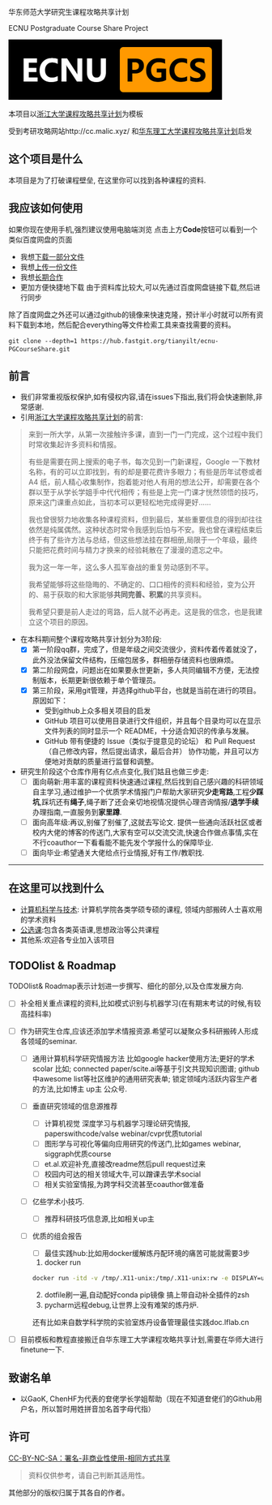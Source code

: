 华东师范大学研究生课程攻略共享计划

ECNU Postgraduate Course Share Project

![logo](assets/logo.png)

本项目以[浙江大学课程攻略共享计划](https://github.com/QSCTech/zju-icicles )为模板

受到考研攻略网站http://cc.malic.xyz/ 和[华东理工大学课程攻略共享计划](https://github.com/tianyilt/ecust-CourseShare)启发

## 这个项目是什么

本项目是为了打破课程壁垒, 在这里你可以找到各种课程的资料. 

## 我应该如何使用

如果你现在使用手机,强烈建议使用电脑端浏览
点击上方**Code**按钮可以看到一个类似百度网盘的页面

- 我想[下载一部分文件](./doc/下载一份文件.md)
- 我想[上传一份文件](./doc/上传一份文件.md)
- 我想[长期合作](./doc/长期合作.md)
- 更加方便快捷地下载
  由于资料库比较大,可以先通过百度网盘链接下载,然后进行同步

除了百度网盘之外还可以通过github的镜像来快速克隆，预计半小时就可以所有资料下载到本地，然后配合everything等文件检索工具来查找需要的资料。

```
git clone --depth=1 https://hub.fastgit.org/tianyilt/ecnu-PGCourseShare.git
```



## 前言

- 我们非常重视版权保护,如有侵权内容,请在issues下指出,我们将会快速删除,非常感谢.
- 引用[浙江大学课程攻略共享计划](https://github.com/QSCTech/zju-icicles )的前言:

> 来到一所大学，从第一次接触许多课，直到一门一门完成，这个过程中我们时常收集起许多资料和情报。
>
> 有些是需要在网上搜索的电子书，每次见到一门新课程，Google 一下教材名称，有的可以立即找到，有的却是要花费许多眼力；有些是历年试卷或者 A4 纸，前人精心收集制作，抱着能对他人有用的想法公开，却需要在各个群以至于从学长学姐手中代代相传；有些是上完一门课才恍然领悟的技巧，原来这门课重点如此，当初本可以更轻松地完成得更好……
>
> 我也曾很努力地收集各种课程资料，但到最后，某些重要信息的得到却往往依然是纯属偶然。这种状态时常令我感到后怕与不安。我也曾在课程结束后终于有了些许方法与总结，但这些想法挂在群相册,局限于一个年级，最终只能把花费时间与精力才换来的经验耗散在了漫漫的遗忘之中。
>
> 我为这一年一年，这么多人孤军奋战的重复劳动感到不平。
>
> 我希望能够将这些隐晦的、不确定的、口口相传的资料和经验，变为公开的、易于获取的和大家能够**共同完善、积累**的共享资料。
>
> 我希望只要是前人走过的弯路，后人就不必再走。这是我的信念，也是我建立这个项目的原因。

- 在本科期间整个课程攻略共享计划分为3阶段:
  - [x] 第一阶段qq群，完成了，但是年级之间交流很少，资料传着传着就没了，此外没法保留文件结构，压缩包居多，群相册存储资料也很麻烦。
  - [x] 第二阶段网盘，问题出在如果要永世更新，多人共同编辑不方便，无法控制版本，长期更新很依赖于单个管理员。
  - [x] 第三阶段，采用git管理，并选择github平台，也就是当前在进行的项目。原因如下：
    - 受到github上众多相关项目的启发
    - GitHub 项目可以使用目录进行文件组织，并且每个目录均可以在显示文件列表的同时显示一个 README，十分适合知识的传承与发展。
    - GitHub 带有便捷的 Issue（类似于提意见的论坛） 和 Pull Request（自己修改内容，然后提出请求，最后合并） 协作功能，并且可以方便地对贡献的质量进行监督和调整。

- 研究生阶段这个仓库作用有亿点点变化,我们姑且也做三步走:
  - [ ] 面向萌新:用丰富的课程资料快速通过课程,然后找到自己感兴趣的科研领域自主学习,通过维护一个优质学术情报门户帮助大家研究**少走弯路**,工程**少踩坑**,踩坑还有**绳子**,绳子断了还会亲切地视情况提供心理咨询情报/**退学手续**办理指南,一直服务到**家里蹲**.
  - [ ] 面向高年级:再议,别催了别催了,这就去写论文. 提供一些通向活跃社区或者校内大佬的博客的传送门,大家有空可以交流交流,快速合作做点事情,实在不行coauthor一下看看能不能先发个学报什么的保障毕业.
  - [ ] 面向毕业:希望通关大佬给点行业情报,好有工作/教职找. 

- - -

## 在这里可以找到什么

- [计算机科学与技术](./计算机科学与技术): 计算机学院各类学硕专硕的课程, 领域内部搬砖人士喜欢用的学术资料
- [公选课](./公选课):包含各类英语课,思想政治等公共课程
- 其他系:欢迎各专业加入该项目



## TODOlist & Roadmap

TODOlist& Roadmap表示计划进一步撰写、细化的部分,以及仓库发展方向.

- [ ] 补全相关重点课程的资料,比如模式识别与机器学习(在有期末考试的时候,有较高挂科率)

- [ ] 作为研究生仓库,应该还添加学术情报资源.希望可以凝聚众多科研搬砖人形成各领域的seminar.

  - [ ] 通用计算机科学研究情报方法 比如google hacker使用方法;更好的学术scolar 比如; connected paper/scite.ai等基于引文共现知识图谱; github中awesome list等社区维护的通用研究表单; 锁定领域内活跃内容生产者的方法,比如博主 up主 公众号.

  - [ ] 垂直研究领域的信息源推荐

    - [ ] 计算机视觉 深度学习与机器学习理论研究情报, paperswithcode/valse webinar/cvpr优质tutorial
    - [ ] 图形学与可视化等偏向应用研究的传送门,比如games webinar, siggraph优质course
    - [ ] et.al.欢迎补充,直接改readme然后pull request过来
    - [ ] 校园内可达的相关领域大牛,可以蹭课去学术social
    - [ ] 相关实验室情报,为跨学科交流甚至coauthor做准备

  - [ ] 亿些学术小技巧.

    - [ ] 推荐科研技巧信息源,比如相关up主
  - [ ] 优质的组会报告
    - [ ] 最佳实践hub:比如用docker缓解炼丹配环境的痛苦可能就需要3步

    1. docker run
    
    ```bash
    docker run -itd -v /tmp/.X11-unix:/tmp/.X11-unix:rw -e DISPLAY=unix$DISPLAY --device /dev/dri --privileged --gpus all --shm-size 64G -v /data/project/base/tf210:/workspace -v /data/project/lty_admin/dotfile_for_container:/admin  -p 32771:22 -p 32116-32119:6006-6009 --name 'tf222' tf222:v1  /bin/bash 

    ```

    2. dotfile刷一遍,自动配好conda pip镜像 搞上带自动补全插件的zsh
    3. pycharm远程debug,让世界上没有难架的炼丹炉.
    
    还有比如来自数学科学院的实验室炼丹设备管理最佳实践doc.lflab.cn

- [ ] 目前模板和教程直接搬迁自华东理工大学课程攻略共享计划,需要在华师大进行finetune一下.

## 致谢名单

- 以GaoK, ChenHF为代表的奆佬学长学姐帮助（现在不知道奆佬们的Github用户名，所以暂时用姓拼音加名首字母代指）

## 许可

[CC-BY-NC-SA：署名-非商业性使用-相同方式共享](https://creativecommons.org/licenses/by-nc-sa/4.0/deed.zh)

> 资料仅供参考，请自己判断其适用性。

其他部分的版权归属于其各自的作者。




